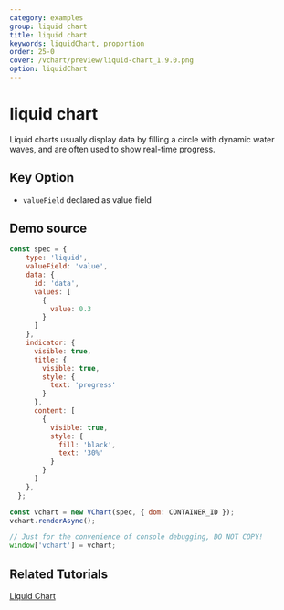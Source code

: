 ```yaml
---
category: examples
group: liquid chart
title: liquid chart
keywords: liquidChart, proportion
order: 25-0
cover: /vchart/preview/liquid-chart_1.9.0.png
option: liquidChart
---
```


# liquid chart

Liquid charts usually display data by filling a circle with dynamic water waves, and are often used to show real-time progress.

## Key Option

- `valueField` declared as value field

## Demo source

```javascript livedemo
const spec = {
    type: 'liquid',
    valueField: 'value',
    data: {
      id: 'data',
      values: [
        {
          value: 0.3
        }
      ]
    },
    indicator: {
      visible: true,
      title: {
        visible: true,
        style: {
          text: 'progress'
        }
      },
      content: [
        {
          visible: true,
          style: {
            fill: 'black',
            text: '30%'
          }
        }
      ]
    },
  };

const vchart = new VChart(spec, { dom: CONTAINER_ID });
vchart.renderAsync();

// Just for the convenience of console debugging, DO NOT COPY!
window['vchart'] = vchart;
```

## Related Tutorials

[Liquid Chart](link)
